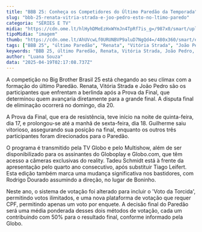 ```yaml
---
title: "BBB 25: Conheça os Competidores do Último Paredão da Temporada"
slug: "bbb-25-renata-vitria-strada-e-joo-pedro-esto-no-ltimo-paredo"
categoria: "SÉRIES E TV"
midia: "https://cdn.ome.lt/hlHyhDMeEzHxWYmJn4TpRf7is_g=/987x0/smart/uploads/conteudo/fotos/bbb25-renata-vitoria-joao-pedro-ultimo-paredao.jpg"
tipoMidia: "imagem"
thumb: "https://cdn.ome.lt/AhUVcwLf0URUNBVP9aluD7NgQd4=/480x360/smart/extras/conteudos/bbb25-vitoria-estrada-ultimo-paredao-peq.jpg"
tags: ["BBB 25", "último Paredão", "Renata", "Vitória Strada", "João Pedro", "Prova da Final", "Tadeu Schmidt", "Rodrigo Dourado", "votação BBB"]
keywords: "BBB 25, último Paredão, Renata, Vitória Strada, João Pedro, Prova da Final, Tadeu Schmidt, Rodrigo Dourado, votação BBB"
author: "Luana Souza"
data: "2025-04-19T02:17:08.737Z"
---
```


A competição no Big Brother Brasil 25 está chegando ao seu clímax com a formação do último Paredão. Renata, Vitória Strada e João Pedro são os participantes que enfrentam a berlinda após a Prova da Final, que determinou quem avançaria diretamente para a grande final. A disputa final de eliminação ocorrerá no domingo, dia 20.

A Prova da Final, que era de resistência, teve início na noite de quinta-feira, dia 17, e prolongou-se até a manhã de sexta-feira, dia 18. Guilherme saiu vitorioso, assegurando sua posição na final, enquanto os outros três participantes foram direcionados para o Paredão.

O programa é transmitido pela TV Globo e pelo Multishow, além de ser disponibilizado para os assinantes do Globoplay e Globo.com, que têm acesso a câmeras exclusivas do reality. Tadeu Schmidt está à frente da apresentação pelo quarto ano consecutivo, após substituir Tiago Leifert. Esta edição também marca uma mudança significativa nos bastidores, com Rodrigo Dourado assumindo a direção, no lugar de Boninho.

Neste ano, o sistema de votação foi alterado para incluir o 'Voto da Torcida', permitindo votos ilimitados, e uma nova plataforma de votação que requer CPF, permitindo apenas um voto por enquete. A decisão final do Paredão será uma média ponderada desses dois métodos de votação, cada um contribuindo com 50% para o resultado final, conforme informado pela Globo.